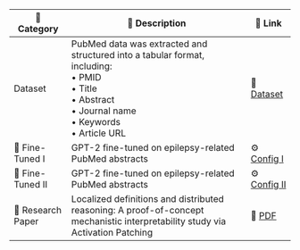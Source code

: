 | 📁 **Category** | 📝 **Description** | 🔗 **Link** |
|-------------|----------------|----------|
| Dataset | PubMed data was extracted and structured into a tabular format, including:<br>• PMID<br>• Title<br>• Abstract<br>• Journal name<br>• Keywords<br>• Article URL | 📂 [Dataset](https://huggingface.co/datasets/nubahador/Retrieved_Data_from_PubMed/tree/main) |
| 🧠 Fine-Tuned I | GPT-2 fine-tuned on epilepsy-related PubMed abstracts | ⚙️ [Config I](https://huggingface.co/nubahador/Fine_Tuned_GPT2_Model_on_Epilepsy_Related_PubMed_Abstracts/tree/main/Fine_Tuned_GPT2_Model_on_Epilepsy_Related_PubMed_Abstracts/Configuration%20I) |
| 🧠 Fine-Tuned II | GPT-2 fine-tuned on epilepsy-related PubMed abstracts | ⚙️ [Config II](https://huggingface.co/nubahador/Fine_Tuned_GPT2_Model_on_Epilepsy_Related_PubMed_Abstracts/tree/main/Fine_Tuned_GPT2_Model_on_Epilepsy_Related_PubMed_Abstracts/Configuration%20II) |
| 📄 Research Paper | Localized definitions and distributed reasoning: A proof-of-concept mechanistic interpretability study via Activation Patching | 📄 [PDF](https://arxiv.org/pdf/2504.02976) |
